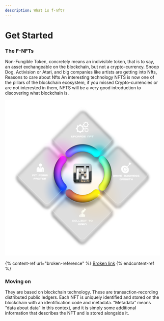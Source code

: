 ```yaml
---
description: What is f-nft?
---
```


# Get Started

### The F-NFTs

Non-Fungible Token, concretely means an indivisible token, that is to say, an asset exchangeable on the blockchain, but not a crypto-currency. Snoop Dog, Activision or Atari, and big companies like artists are getting into Nfts, Reasons to care about Nfts An interesting technology NFTS is now one of the pillars of the blockchain ecosystem, if you missed Crypto-currencies or are not interested in them, NFTS will be a very good introduction to discovering what blockchain is.

![f-nft Features](.gitbook/assets/fnft-features-1.png)

{% content-ref url="broken-reference" %}
[Broken link](broken-reference)
{% endcontent-ref %}

### Moving on

They are based on blockchain technology. These are transaction-recording distributed public ledgers. Each NFT is uniquely identified and stored on the blockchain with an identification code and metadata. “Metadata” means “data about data” in this context, and it is simply some additional information that describes the NFT and is stored alongside it.
